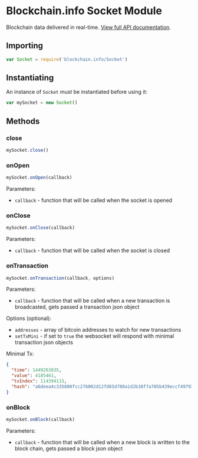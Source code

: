 
# Blockchain.info Socket Module

Blockchain data delivered in real-time. [View full API documentation](https://blockchain.info/api/api_websocket).

## Importing

```js
var Socket = require('blockchain.info/Socket')
```

## Instantiating

An instance of `Socket` must be instantiated before using it:

```js
var mySocket = new Socket()
```

## Methods

### close

```js
mySocket.close()
```

### onOpen

```js
mySocket.onOpen(callback)
```

Parameters:

  * `callback` - function that will be called when the socket is opened

### onClose

```js
mySocket.onClose(callback)
```

Parameters:

  * `callback` - function that will be called when the socket is closed

### onTransaction

```js
mySocket.onTransaction(callback, options)
```

Parameters:

  * `callback` - function that will be called when a new transaction is broadcasted, gets passed a transaction json object

Options (optional):

  * `addresses` - array of bitcoin addresses to watch for new transactions
  * `setTxMini` - if set to `true` the websocket will respond with minimal transaction json objects

Minimal Tx:

```json
{
  "time": 1449263035,
  "value": 4185461,
  "txIndex": 114394115,
  "hash": "a6deea4c335800fcc276002d12fd65d780a1d2b38f7a705b439eccf497931393"
}
```

### onBlock

```js
mySocket.onBlock(callback)
```

Parameters:

  * `callback` - function that will be called when a new block is written to the block chain, gets passed a block json object
